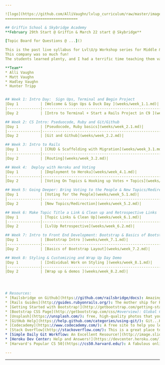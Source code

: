 ```yaml
---

![logo](https://github.com/AlliVaughn/lvlup_curriculum/raw/master/images/logo.png)
=================================

## Griffin School & Skybridge Academy 
**February 29th Start @ Griffin & March 22 start @ Skybridge**

[Topic Board for Questions @ ...]()

This is the past live syllabus for Lvl\U/p Workshop series for Middle & High Schoolers. 
This company was so much fun! 
The students learned plenty, and I had a terrific time teaching them valuable skills.  

**Team**
* Alli Vaughn 
* Matt Vaughn
* Hadley Vaughn 
* Hunter Tripp


## Week 1: Intro Day:  Sign Ups, Terminal and Begin Project
|Day 1          | [Welcome & Sign Ups & Duck Day ](weeks/week_1.1.md)|
|---------------|----------------------------------------------------------------|
|Day 2          | [Intro to Terminal + Start a Rails Project in C9 ](weeks/week_1.2.md)|

## Week 2: CS Intro: Pseduocode, Ruby and Git/Github
|Day 1          | [Pseudocode, Ruby basics](weeks/week_2.1.md)|
|---------------|----------------------------------------------------------------|
|Day 2          | [Git and Github](weeks/week_2.2.md)|

## Week 3: Intro to Rails 
|Day 1          | [CRUD & Scaffolding with Migration](weeks/week_3.1.md)|
|---------------|----------------------------------------------------------------|
|Day 2          | [Routing](weeks/week_3.2.md)|

## Week 4:  Deploy with Heroku and Voting 
|Day 1          | [Deployment to Heroku](weeks/week_4.1.md)|
|---------------|----------------------------------------------------------------|
|Day 2          | [Voting On Topics & Hooking up Votes + Topics](weeks/week_4.2.md)|

## Week 5: Going Deeper: Bring Voting to the People & New Topics/Redirect to List
|Day 1          | [Voting for the People](weeks/week_5.1.md)|
|---------------|----------------------------------------------------------------|
|Day 2          | [New Topics/Redirection](weeks/week_5.2.md)|

## Week 6: Make Topic Title a Link & Clean up and Retrospective Links
|Day 1          | [Topic Links & Clean Up](weeks/week_6.1.md)|
|---------------|----------------------------------------------------------------|
|Day 2          | [LvlUp Retrospective](weeks/week_6.2.md)|

## Week 7: Intro to Front End Development: Bootstrap & Basics of Bootstrap Layout
|Day 1          | [Bootstrap Intro ](weeks/week_7.1.md)|
|---------------|----------------------------------------------------------------|
|Day 2          | [Basics of Bootstrap Layout](weeks/week_7.2.md)|

## Week 8: Styling & Customizing and Wrap Up Day Demo
|Day 1          | [Individual Work on Styling ](weeks/week_8.1.md)|
|---------------|----------------------------------------------------------------|
|Day 2          | [Wrap up & demos ](weeks/week_8.2.md)|




# Resources: 
* [Railsbridge on Github](https://github.com/railsbridge/docs): Amazing folks, without whom Lvl\U/p wouldn't exist! 
* [Rails Guides](http://guides.rubyonrails.org/): The mother ship for Rails!  
* [Getting Started with Bootstrap!](http://getbootstrap.com/getting-started/#examples): This is a great place for example code for learning to create more fun stuff on that front end!
* [Bootstrap CSS Page](http://getbootstrap.com/css/#overview): Global CSS settings, fundamental HTML elements styled and enhanced with extensible classes, and an advanced grid system. 
* [Unsplash](https://unsplash.com/): free, high-quality photos that you can download and use! 
* [GitHub Help](https://help.github.com/categories/using-git/): Git...Help. That easy! 
* [Codecademy](https://www.codecademy.com/): A free site to help you learn and practice coding! 
* [Stack Overflow](http://stackoverflow.com/): This is a great place to ask questions and get answers. 
* [Simple Daily Git Workflow: An Excellent Resource!](http://image.slidesharecdn.com/dcnyc10-gitingear-120510030924-phpapp02/95/git-in-gear-how-to-track-changes-travel-back-in-time-and-code-nicely-with-others-30-638.jpg?cb=1397421717)
* [Heroku Dev Center: Help and Answers!](https://devcenter.heroku.com/)
* [Harvard's Popular CS 50](https://cs50.harvard.edu/): A fabulous online open course on Computer Science! Highly Recommended! 

---
```

---





